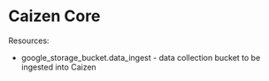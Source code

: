 # Caizen Core

Resources:
- google_storage_bucket.data_ingest - data collection bucket to be ingested into Caizen